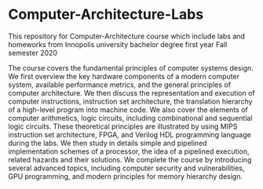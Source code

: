 # Computer-Architecture-Labs
This repository for Computer-Architecture course which include labs and homeworks from Innopolis university bachelor degree first year Fall semester 2020

The course covers the fundamental principles of computer systems design. We first overview the key hardware components of a modern computer system, available performance metrics, and the general principles of computer architecture. We then discuss the representation and execution of computer instructions, instruction set architecture, the translation hierarchy of a high-level program into machine code. We also cover the elements of computer arithmetics, logic circuits, including combinational and sequential logic circuits. These theoretical principles are illustrated by using MIPS instruction set architecture, FPGA, and Verilog HDL programming language during the labs. We then study in details simple and pipelined implementation schemes of a processor, the idea of a pipelined execution, related hazards and their solutions. We complete the course by introducing several advanced topics, including computer security and vulnerabilities, GPU programming, and modern principles for memory hierarchy design.
